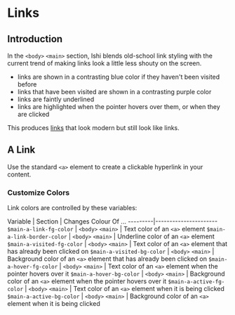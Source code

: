 # Links

## Introduction

In the `<body>` `<main>` section, Ishi blends old-school link styling with the current trend of making links look a little less shouty on the screen.

* links are shown in a contrasting blue color if they haven't been visited before
* links that have been visited are shown in a contrasting purple color
* links are faintly underlined
* links are highlighted when the pointer hovers over them, or when they are clicked

This produces [links](links.html) that look modern but still look like links.

## A Link

Use the standard `<a>` element to create a clickable hyperlink in your content.

### Customize Colors

Link colors are controlled by these variables:

Variable | Section | Changes Colour Of ...
---------|----------------------
`$main-a-link-fg-color` | `<body>` `<main>` | Text color of an `<a>` element
`$main-a-link-border-color` | `<body>` `<main>` | Underline color of an `<a>` element
`$main-a-visited-fg-color` | `<body>` `<main>` | Text color of an `<a>` element that has already been clicked on
`$main-a-visited-bg-color` | `<body>` `<main>` | Background color of an `<a>` element that has already been clicked on
`$main-a-hover-fg-color` | `<body>` `<main>` | Text color of an `<a>` element when the pointer hovers over it
`$main-a-hover-bg-color` | `<body>` `<main>` | Background color of an `<a>` element when the pointer hovers over it
`$main-a-active-fg-color` | `<body>` `<main>` | Text color of an `<a>` element when it is being clicked
`$main-a-active-bg-color` | `<body>` `<main>` | Background color of an `<a>` element when it is being clicked

